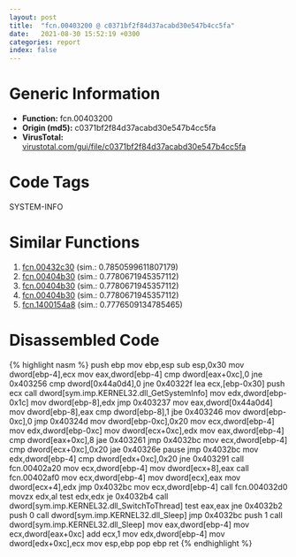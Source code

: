 ```yaml
---
layout: post
title:  "fcn.00403200 @ c0371bf2f84d37acabd30e547b4cc5fa"
date:   2021-08-30 15:52:19 +0300
categories: report
index: false
---
```


# Generic Information
- **Function:** fcn.00403200
- **Origin (md5):** c0371bf2f84d37acabd30e547b4cc5fa
- **VirusTotal:** [virustotal.com/gui/file/c0371bf2f84d37acabd30e547b4cc5fa][virustotal_ref]

# Code Tags
<span class="tag" id="SYSTEM-INFO">SYSTEM-INFO</span>


# Similar Functions

1. [fcn.00432c30][similar_1_ref] (sim.: 0.7850599611807179)
2. [fcn.00404b30][similar_2_ref] (sim.: 0.7780671945357112)
3. [fcn.00404b30][similar_3_ref] (sim.: 0.7780671945357112)
4. [fcn.00404b30][similar_4_ref] (sim.: 0.7780671945357112)
5. [fcn.1400154a8][similar_5_ref] (sim.: 0.7776509134785465)


# Disassembled Code

{% highlight nasm %}
push ebp
mov ebp,esp
sub esp,0x30
mov dword[ebp-4],ecx
mov eax,dword[ebp-4]
cmp dword[eax+0xc],0
jne 0x403256
cmp dword[0x44a0d4],0
jne 0x40322f
lea ecx,[ebp-0x30]
push ecx
call dword[sym.imp.KERNEL32.dll_GetSystemInfo]
mov edx,dword[ebp-0x1c]
mov dword[ebp-8],edx
jmp 0x403237
mov eax,dword[0x44a0d4]
mov dword[ebp-8],eax
cmp dword[ebp-8],1
jbe 0x403246
mov dword[ebp-0xc],0
jmp 0x40324d
mov dword[ebp-0xc],0x20
mov ecx,dword[ebp-4]
mov edx,dword[ebp-0xc]
mov dword[ecx+0xc],edx
mov eax,dword[ebp-4]
cmp dword[eax+0xc],8
jae 0x403261
jmp 0x4032bc
mov ecx,dword[ebp-4]
cmp dword[ecx+0xc],0x20
jae 0x40326e
pause
jmp 0x4032bc
mov edx,dword[ebp-4]
cmp dword[edx+0xc],0x20
jne 0x403291
call fcn.00402a20
mov ecx,dword[ebp-4]
mov dword[ecx+8],eax
call fcn.00402af0
mov ecx,dword[ebp-4]
mov dword[ecx],eax
mov dword[ecx+4],edx
jmp 0x4032bc
mov ecx,dword[ebp-4]
call fcn.004032d0
movzx edx,al
test edx,edx
je 0x4032b4
call dword[sym.imp.KERNEL32.dll_SwitchToThread]
test eax,eax
jne 0x4032b2
push 0
call dword[sym.imp.KERNEL32.dll_Sleep]
jmp 0x4032bc
push 1
call dword[sym.imp.KERNEL32.dll_Sleep]
mov eax,dword[ebp-4]
mov ecx,dword[eax+0xc]
add ecx,1
mov edx,dword[ebp-4]
mov dword[edx+0xc],ecx
mov esp,ebp
pop ebp
ret
{% endhighlight %}


[similar_1_ref]: /report/fcn.00432c30@279a61b1e76da49531f1f16fd1102a2d
[similar_2_ref]: /report/fcn.00404b30@250c15fdfedf90389001a715f8f899f1
[similar_3_ref]: /report/fcn.00404b30@f12f9592fdd7a957b636b9ae1acd018a
[similar_4_ref]: /report/fcn.00404b30@af7b97cbe46a9bbd53bd01a871bc3681
[similar_5_ref]: /report/fcn.1400154a8@3bee9e0608c478ffce0d10559aae732b
[virustotal_ref]: https://www.virustotal.com/gui/file/c0371bf2f84d37acabd30e547b4cc5fa